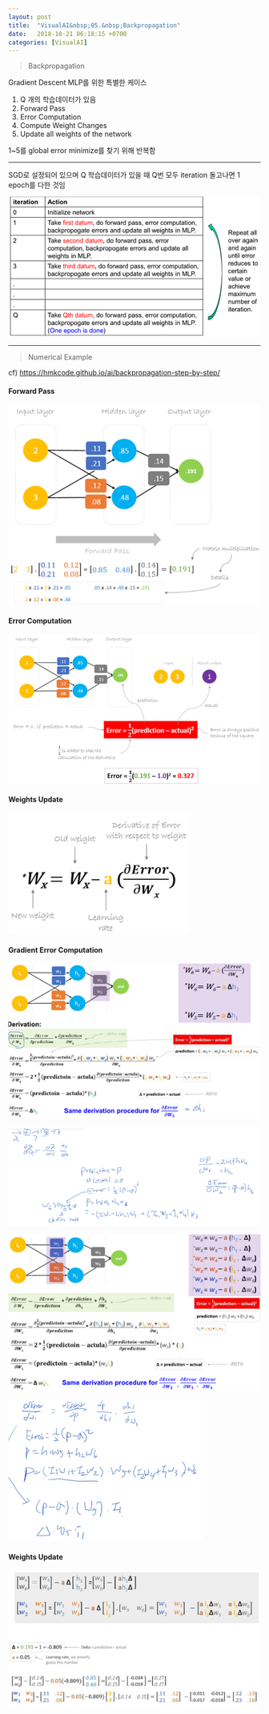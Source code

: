 ```yaml
---
layout: post
title:  "VisualAI&nbsp;05.&nbsp;Backpropagation"
date:   2018-10-21 06:18:15 +0700
categories: [VisualAI]
---
```


> Backpropagation

Gradient Descent MLP를 위한 특별한 케이스

1. Q 개의 학습데이터가 있음
2. Forward Pass
3. Error Computation
4. Compute Weight Changes
5. Update all weights of the network

1~5를 global error minimize를 찾기 위해 반복함

---

SGD로 설정되어 있으며 Q 학습데이터가 있을 때 Q번 모두 iteration 돌고나면 1 epoch를 다한 것임

![Alt text](/static/img/VisualAI/5.1.PNG)

---

> Numerical Example

cf) https://hmkcode.github.io/ai/backpropagation-step-by-step/

#### Forward Pass

![Alt text](/static/img/VisualAI/5.2.PNG)

#### Error Computation

![Alt text](/static/img/VisualAI/5.3.PNG)

#### Weights Update

![Alt text](/static/img/VisualAI/5.4.PNG)

#### Gradient Error Computation

![Alt text](/static/img/VisualAI/5.5.PNG)

![Alt text](/static/img/VisualAI/5.6.PNG)

![Alt text](/static/img/VisualAI/5.7.PNG)

![Alt text](/static/img/VisualAI/5.8.PNG)

#### Weights Update

![Alt text](/static/img/VisualAI/5.9.PNG)

